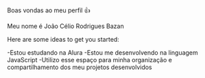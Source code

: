 Boas vondas ao meu perfil 👍

Meu nome é João Célio Rodrigues Bazan

Here are some ideas to get you started:

-Estou estudando na Alura
-Estou me desenvolvendo na linguagem JavaScript
-Utilizo esse espaço para minha organização e compartilhamento dos meu projetos desenvolvidos
